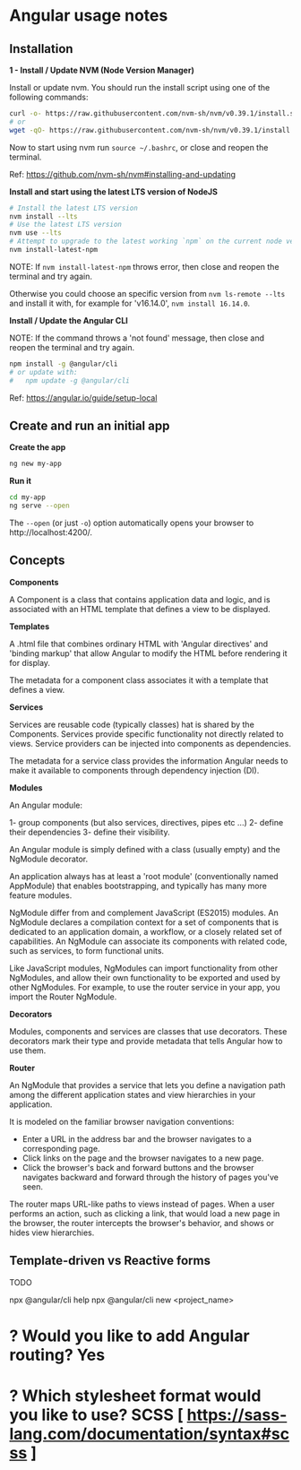 
# Angular usage notes

## Installation

**1 - Install / Update NVM (Node Version Manager)**

Install or update nvm. You should run the install script using one of the following commands:

```sh
curl -o- https://raw.githubusercontent.com/nvm-sh/nvm/v0.39.1/install.sh | bash
# or
wget -qO- https://raw.githubusercontent.com/nvm-sh/nvm/v0.39.1/install.sh | bash
```

Now to start using nvm run `source ~/.bashrc`, or close and reopen the terminal.

Ref: https://github.com/nvm-sh/nvm#installing-and-updating

**Install and start using the latest LTS version of NodeJS**

```sh
# Install the latest LTS version
nvm install --lts
# Use the latest LTS version
nvm use --lts
# Attempt to upgrade to the latest working `npm` on the current node version
nvm install-latest-npm
```

NOTE: If `nvm install-latest-npm` throws error, then close and reopen the terminal and try again.

Otherwise you could choose an specific version from `nvm ls-remote --lts` and install it with, for example for 'v16.14.0', `nvm install 16.14.0`.

**Install / Update the Angular CLI**

NOTE: If the command throws a 'not found' message, then close and reopen the terminal and try again.

```sh
npm install -g @angular/cli
# or update with:
#   npm update -g @angular/cli
```

Ref: https://angular.io/guide/setup-local


## Create and run an initial app

**Create the app**

```sh
ng new my-app
```

**Run it**

```sh
cd my-app
ng serve --open
```

The `--open` (or just `-o`) option automatically opens your browser to http://localhost:4200/.

## Concepts


**Components**

A Component is a class that contains application data and logic, and is associated with an HTML template that defines a view to be displayed.

**Templates**

A .html file that combines ordinary HTML with 'Angular directives' and 'binding markup' that allow Angular to modify the HTML before rendering it for display.

The metadata for a component class associates it with a template that defines a view.

**Services**

Services are reusable code (typically classes) hat is shared by the Components. Services provide specific functionality not directly related to views. Service providers can be injected into components as dependencies.

The metadata for a service class provides the information Angular needs to make it available to components through dependency injection (DI).

**Modules**

An Angular module:

1- group components (but also services, directives, pipes etc ...)
2- define their dependencies
3- define their visibility.

An Angular module is simply defined with a class (usually empty) and the NgModule decorator.

An application always has at least a 'root module' (conventionally named AppModule) that enables bootstrapping, and typically has many more feature modules.

NgModule differ from and complement JavaScript (ES2015) modules. An NgModule declares a compilation context for a set of components that is dedicated to an application domain, a workflow, or a closely related set of capabilities. An NgModule can associate its components with related code, such as services, to form functional units.

Like JavaScript modules, NgModules can import functionality from other NgModules, and allow their own functionality to be exported and used by other NgModules. For example, to use the router service in your app, you import the Router NgModule.

**Decorators**

Modules, components and services are classes that use decorators. These decorators mark their type and provide metadata that tells Angular how to use them.

**Router**

An NgModule that provides a service that lets you define a navigation path among the different application states and view hierarchies in your application.

It is modeled on the familiar browser navigation conventions:
- Enter a URL in the address bar and the browser navigates to a corresponding page.
- Click links on the page and the browser navigates to a new page.
- Click the browser's back and forward buttons and the browser navigates backward and forward through the history of pages you've seen.

The router maps URL-like paths to views instead of pages. When a user performs an action, such as clicking a link, that would load a new page in the browser, the router intercepts the browser's behavior, and shows or hides view hierarchies.

## Template-driven vs Reactive forms

TODO
















npx @angular/cli help
npx @angular/cli new <project_name>
# ? Would you like to add Angular routing? Yes
# ? Which stylesheet format would you like to use? SCSS   [ https://sass-lang.com/documentation/syntax#scss ]



